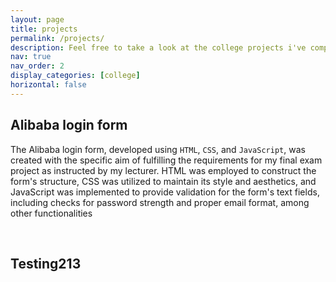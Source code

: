 ```yaml
---
layout: page
title: projects
permalink: /projects/
description: Feel free to take a look at the college projects i've completed with below !
nav: true
nav_order: 2
display_categories: [college]
horizontal: false
---
```


<!-- pages/projects.md -->
## Alibaba login form
The Alibaba login form, developed using `HTML`, `CSS`, and `JavaScript`, was created with the specific aim of fulfilling the requirements for my final exam project as instructed by my lecturer. HTML was employed to construct the form's structure, CSS was utilized to maintain its style and aesthetics, and JavaScript was implemented to provide validation for the form's text fields, including checks for password strength and proper email format, among other functionalities

<br>

## Testing213